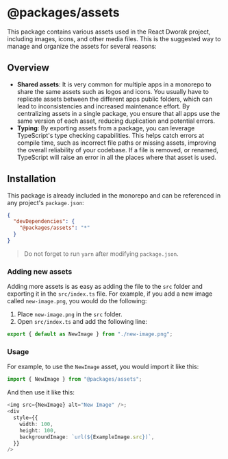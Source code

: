 # @packages/assets

This package contains various assets used in the React Dworak project, including images, icons, and other media files.
This is the suggested way to manage and organize the assets for several reasons:

## Overview

- **Shared assets**: It is very common for multiple apps in a monorepo to share the same assets such as logos and icons. You usually have to replicate assets between the different apps public folders, which can lead to inconsistencies and increased maintenance effort. By centralizing assets in a single package, you ensure that all apps use the same version of each asset, reducing duplication and potential errors.
- **Typing**: By exporting assets from a package, you can leverage TypeScript's type checking capabilities. This helps catch errors at compile time, such as incorrect file paths or missing assets, improving the overall reliability of your codebase. If a file is removed, or renamed, TypeScript will raise an error in all the places where that asset is used.

## Installation

This package is already included in the monorepo and can be referenced in any project's `package.json`:

```json
{
  "devDependencies": {
    "@packages/assets": "*"
  }
}
```

> Do not forget to run `yarn` after modifying `package.json`.

### Adding new assets

Adding more assets is as easy as adding the file to the `src` folder and exporting it in the `src/index.ts` file. For example, if you add a new image called `new-image.png`, you would do the following:

1. Place `new-image.png` in the `src` folder.
2. Open `src/index.ts` and add the following line:

```typescript
export { default as NewImage } from "./new-image.png";
```

### Usage

For example, to use the `NewImage` asset, you would import it like this:

```typescript
import { NewImage } from "@packages/assets";
```

And then use it like this:

```typescript
<img src={NewImage} alt="New Image" />;
<div
  style={{
    width: 100,
    height: 100,
    backgroundImage: `url(${ExampleImage.src})`,
  }}
/>
```
